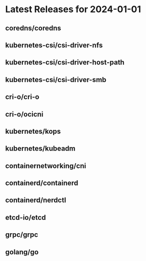 # Latest Releases for 2024-01-01  
## coredns/coredns  
## kubernetes-csi/csi-driver-nfs  
## kubernetes-csi/csi-driver-host-path  
## kubernetes-csi/csi-driver-smb  
## cri-o/cri-o  
## cri-o/ocicni  
## kubernetes/kops  
## kubernetes/kubeadm  
## containernetworking/cni  
## containerd/containerd  
## containerd/nerdctl  
## etcd-io/etcd  
## grpc/grpc  
## golang/go  
